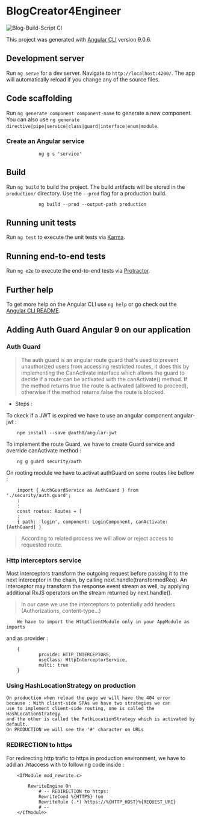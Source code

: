 # BlogCreator4Engineer
![Blog-Build-Script CI](https://github.com/kasdihacene/BlogCreator4Engineer/workflows/Blog-Build-Script%20CI/badge.svg)


This project was generated with [Angular CLI](https://github.com/angular/angular-cli) version 9.0.6.

## Development server

Run `ng serve` for a dev server. Navigate to `http://localhost:4200/`. The app will automatically reload if you change any of the source files.

## Code scaffolding

Run `ng generate component component-name` to generate a new component. You can also use `ng generate directive|pipe|service|class|guard|interface|enum|module`.

### Create an Angular service
        
                ng g s 'service'

## Build

Run `ng build` to build the project. The build artifacts will be stored in the `production/` directory. Use the `--prod` flag for a production build.

                ng build --prod --output-path production

## Running unit tests

Run `ng test` to execute the unit tests via [Karma](https://karma-runner.github.io).

## Running end-to-end tests

Run `ng e2e` to execute the end-to-end tests via [Protractor](http://www.protractortest.org/).

## Further help

To get more help on the Angular CLI use `ng help` or go check out the [Angular CLI README](https://github.com/angular/angular-cli/blob/master/README.md).

## Adding Auth Guard Angular 9 on our application
### Auth Guard
>The auth guard is an angular route guard that's used to prevent unauthorized users from accessing restricted routes, it does this by implementing the CanActivate interface which allows the guard to decide if a route can be activated with the canActivate() method. If the method returns true the route is activated (allowed to proceed), otherwise if the method returns false the route is blocked.

- Steps : 

To ckeck if a JWT is expired we have to use an angular component angular-jwt :

        npm install --save @auth0/angular-jwt

To implement the route Guard, we have to create Guard service and override canActivate method :

        ng g guard security/auth

On rooting module we have to activat authGuard on some routes like bellow :

        import { AuthGuardService as AuthGuard } from './security/auth.guard';
        :
        :
        const routes: Routes = [
        :
        { path: 'login', component: LoginComponent, canActivate: [AuthGuard] }

>According to related process we will allow or reject access to requested route.


### Http interceptors service
Most interceptors transform the outgoing request before passing it to the next interceptor in the chain, by calling next.handle(transformedReq). An interceptor may transform the response event stream as well, by applying additional RxJS operators on the stream returned by next.handle().

> In our case we use the interceptors to potentially add headers (Authorizations, content-type...)

        We have to import the HttpClientModule only in your AppModule as imports

and as provider : 

        {
                provide: HTTP_INTERCEPTORS,
                useClass: HttpInterceptorService,
                multi: true
        }
### Using HashLocationStrategy on production
    On production when reload the page we will have the 404 error
    because : With client-side SPAs we have two strategies we can 
    use to implement client-side routing, one is called the HashLocationStrategy 
    and the other is called the PathLocationStrategy which is activated by default.
    On PRODUCTION we will see the '#' character on URLs

### REDIRECTION to https
For redirecting http trafic to https in production environment, we have to add an .htaccess with to following code inside :

        <IfModule mod_rewrite.c>

	        RewriteEngine On
                # -- REDIRECTION to https:
                RewriteCond %{HTTPS} !on
                RewriteRule (.*) https://%{HTTP_HOST}%{REQUEST_URI}
                # --
        </IfModule>
